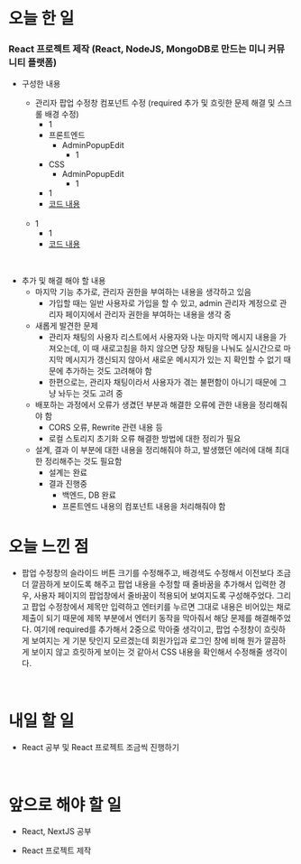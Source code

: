# 오늘 한 일

### React 프로젝트 제작 (React, NodeJS, MongoDB로 만드는 미니 커뮤니티 플랫폼)

- 구성한 내용

  - 관리자 팝업 수정창 컴포넌트 수정 (required 추가 및 흐릿한 문제 해결 및 스크롤 배경 수정)
    - 1
    - 프론트엔드
      - AdminPopupEdit
        - 1
    - CSS
      - AdminPopupEdit
        - 1
    - 1
    - [코드 내용](https://github.com/jeongsangtae/mini-community-platform/commit/8c65db5d428ceab0cc60c363d2bbcafe3dfa861e)

  <br />

  - 1
    - 1
    - [코드 내용](https://github.com/jeongsangtae/mini-community-platform/commit/a5dad2241ac6fe824668c6a0402970423ab6e317)

<br />

- 추가 및 해결 해야 할 내용
  - 마지막 기능 추가로, 관리자 권한을 부여하는 내용을 생각하고 있음
    - 가입할 때는 일반 사용자로 가입을 할 수 있고, admin 관리자 계정으로 관리자 페이지에서 관리자 권한을 부여하는 내용을 생각 중
  - 새롭게 발견한 문제
    - 관리자 채팅의 사용자 리스트에서 사용자와 나눈 마지막 메시지 내용을 가져오는데, 이 때 새로고침을 하지 않으면 당장 채팅을 나눠도 실시간으로 마지막 메시지가 갱신되지 않아서 새로운 메시지가 있는 지 확인할 수 없기 때문에 추가하는 것도 고려해야 함
    - 한편으로는, 관리자 채팅이라서 사용자가 겪는 불편함이 아니기 때문에 그냥 놔두는 것도 고려 중
  - 배포하는 과정에서 오류가 생겼던 부분과 해결한 오류에 관한 내용을 정리해줘야 함
    - CORS 오류, Rewrite 관련 내용 등
    - 로컬 스토리지 초기화 오류 해결한 방법에 대한 정리가 필요
  - 설계, 결과 이 부분에 대한 내용을 정리해줘야 하고, 발생했던 에러에 대해 최대한 정리해주는 것도 필요함
    - 설계는 완료
    - 결과 진행중
      - 백엔드, DB 완료
      - 프론트엔드 내용의 컴포넌트 내용을 처리해줘야 함

# 오늘 느낀 점

- 팝업 수정창의 슬라이드 버튼 크기를 수정해주고, 배경색도 수정해서 이전보다 조금 더 깔끔하게 보이도록 해주고 팝업 내용을 수정할 때 줄바꿈을 추가해서 입력한 경우, 사용자 페이지의 팝업창에서 줄바꿈이 적용되어 보여지도록 구성해주었다. 그리고 팝업 수정창에서 제목만 입력하고 엔터키를 누르면 그대로 내용은 비어있는 채로 제출이 되기 때문에 제목 부분에서 엔터키 동작을 막아줘서 해당 문제를 해결해주었다. 여기에 required를 추가해서 2중으로 막아줄 생각이고, 팝업 수정창이 흐릿하게 보여지는 게 기분 탓인지 모르겠는데 회원가입과 로그인 창에 비해 뭔가 깔끔하게 보이지 않고 흐릿하게 보이는 것 같아서 CSS 내용을 확인해서 수정해줄 생각이다.

<br />

# 내일 할 일

- React 공부 및 React 프로젝트 조금씩 진행하기

<br />

# 앞으로 해야 할 일

- React, NextJS 공부

- React 프로젝트 제작
